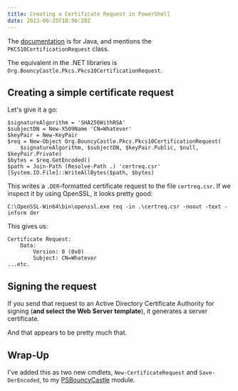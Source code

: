 ```yaml
---
title: Creating a Certificate Request in PowerShell
date: 2013-06-25T18:56:28Z
---
```

The [documentation](http://www.bouncycastle.org/wiki/display/JA1/X.509+Public+Key+Certificate+and+Certification+Request+Generation#X.509PublicKeyCertificateandCertificationRequestGeneration-CreatingCertificationRequests) is for Java, and mentions the `PKCS10CertificationRequest` class.

The equivalent in the .NET libraries is `Org.BouncyCastle.Pkcs.Pkcs10CertificationRequest`.

Creating a simple certificate request
-------------------------------------

Let's give it a go:

    $signatureAlgorithm = 'SHA256WithRSA'
	$subjectDN = New-X509Name 'CN=Whatever'
	$keyPair = New-KeyPair
	$req = New-Object Org.BouncyCastle.Pkcs.Pkcs10CertificationRequest(
		$signatureAlgorithm, $subjectDN, $keyPair.Public, $null, $keyPair.Private)
	$bytes = $req.GetEncoded()
	$path = Join-Path (Resolve-Path .) 'certreq.csr'
	[System.IO.File]::WriteAllBytes($path, $bytes)

This writes a `.DER`-formatted certificate request to the file `certreq.csr`.
If we inspect it by using OpenSSL, it looks pretty good:

	C:\OpenSSL-Win64\bin\openssl.exe req -in .\certreq.csr -noout -text -inform der

This gives us:
 
	Certificate Request:
	    Data:
	        Version: 0 (0x0)
	        Subject: CN=Whatever
	...etc.

Signing the request
-------------------

If you send that request to an Active Directory Certificate Authority for signing
(**and select the Web Server template**), it generates a server certificate.

And that appears to be pretty much that.

Wrap-Up
-------

I've added this as two new cmdlets, `New-CertificateRequest` and `Save-DerEncoded`,
to my [PSBouncyCastle](https://github.com/rlipscombe/PSBouncyCastle) module.